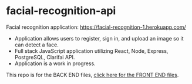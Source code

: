 # facial-recognition-api

Facial recognition application: https://facial-recognition-1.herokuapp.com/

- Application allows users to register, sign in, and upload an image so it can detect a face.
- Full stack JavaScript application utilizing React, Node, Express, PostgreSQL, Clarifai API.
- Application is a work in progress.

This repo is for the BACK END files, [click here for the FRONT END files](https://github.com/rbmanez/facial-recognition).
